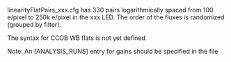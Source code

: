 linearityFlatPairs_xxx.cfg has 330 pairs logarithmically spaced from 100 e/pixel to 250k e/pixel
in the xxx LED.  The order of the fluxes is randomized (grouped by filter).

The syntax for CCOB WB flats is not yet defined

Note:  An [ANALYSIS_RUNS] entry for gains should be specified in the file

